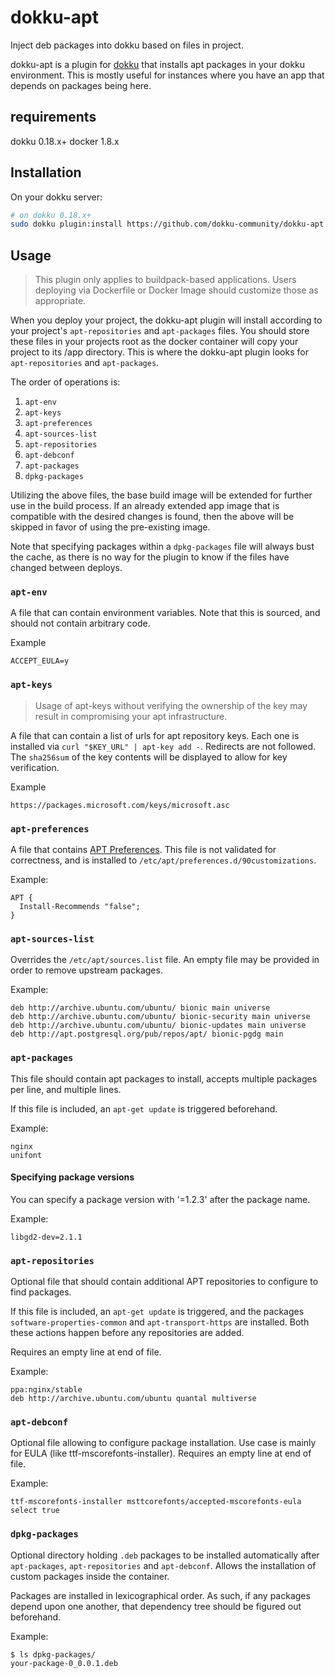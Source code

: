 dokku-apt
=========

Inject deb packages into dokku based on files in project.

dokku-apt is a plugin for [dokku](https://github.com/dokku/dokku) that installs apt packages in your dokku environment.
This is mostly useful for instances where you have an app that depends on packages being here.

## requirements

dokku 0.18.x+
docker 1.8.x

## Installation

On your dokku server:

```sh
# on dokku 0.18.x+
sudo dokku plugin:install https://github.com/dokku-community/dokku-apt apt
```

## Usage

> This plugin only applies to buildpack-based applications. Users deploying via Dockerfile or Docker Image should customize those as appropriate.

When you deploy your project, the dokku-apt plugin will install according to your project's `apt-repositories` and `apt-packages` files. You should store these files in your projects root as the docker container will copy your project to its /app directory. This is where the dokku-apt plugin looks for `apt-repositories` and `apt-packages`.

The order of operations is:

1. `apt-env`
2. `apt-keys`
3. `apt-preferences`
4. `apt-sources-list`
5. `apt-repositories`
6. `apt-debconf`
7. `apt-packages`
8. `dpkg-packages`

Utilizing the above files, the base build image will be extended for further use in the build process. If an already extended app image that is compatible with the desired changes is found, then the above will be skipped in favor of using the pre-existing image.

Note that specifying packages within a `dpkg-packages` file will always bust the cache, as there is no way for the plugin to know if the files have changed between deploys.

### `apt-env`

A file that can contain environment variables. Note that this is sourced, and should not contain arbitrary code.

Example

```
ACCEPT_EULA=y
```

### `apt-keys`

> Usage of apt-keys without verifying the ownership of the key may result in compromising your apt infrastructure.

A file that can contain a list of urls for apt repository keys. Each one is installed via `curl "$KEY_URL" | apt-key add -`. Redirects are not followed. The `sha256sum` of the key contents will be displayed to allow for key verification.

Example

```
https://packages.microsoft.com/keys/microsoft.asc
```

### `apt-preferences`

A file that contains [APT Preferences](https://wiki.debian.org/AptPreferences). This file is not validated for correctness, and is installed to `/etc/apt/preferences.d/90customizations`.

Example:

```
APT {
  Install-Recommends "false";
}
```

### `apt-sources-list`

Overrides the `/etc/apt/sources.list` file. An empty file may be provided in order to remove upstream packages.

Example:
```
deb http://archive.ubuntu.com/ubuntu/ bionic main universe
deb http://archive.ubuntu.com/ubuntu/ bionic-security main universe
deb http://archive.ubuntu.com/ubuntu/ bionic-updates main universe
deb http://apt.postgresql.org/pub/repos/apt/ bionic-pgdg main
```

### `apt-packages`

This file should contain apt packages to install, accepts multiple packages per line, and multiple lines.

If this file is included, an `apt-get update` is triggered beforehand.

Example:
```
nginx
unifont
```

#### Specifying package versions

You can specify a package version with '=1.2.3' after the package name. 

Example:

```
libgd2-dev=2.1.1
```

### `apt-repositories`

Optional file that should contain additional APT repositories to configure to find packages.

If this file is included, an `apt-get update` is triggered, and the packages `software-properties-common` and `apt-transport-https` are installed. Both these actions happen before any repositories are added.

Requires an empty line at end of file.

Example:

```
ppa:nginx/stable
deb http://archive.ubuntu.com/ubuntu quantal multiverse
```

### `apt-debconf`

Optional file allowing to configure package installation. Use case is mainly for EULA (like ttf-mscorefonts-installer).
Requires an empty line at end of file.

Example:

```
ttf-mscorefonts-installer msttcorefonts/accepted-mscorefonts-eula select true
```

### `dpkg-packages`

Optional directory holding `.deb` packages to be installed automatically
after `apt-packages`, `apt-repositories` and `apt-debconf`. Allows the
installation of custom packages inside the container.

Packages are installed in lexicographical order. As such, if any packages depend upon one another, that dependency tree should be figured out beforehand.

Example:

```
$ ls dpkg-packages/
your-package-0_0.0.1.deb
```
